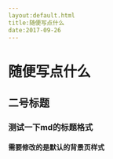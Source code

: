 ```yaml
---
layout:default.html
title:随便写点什么
date:2017-09-26
---
```

# 随便写点什么

## 二号标题

### 测试一下md的标题格式

#### 需要修改的是默认的背景页样式
